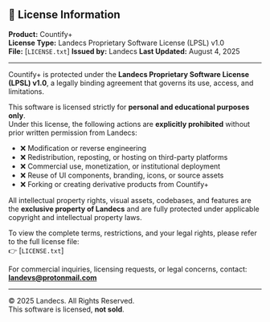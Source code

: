## 📄 License Information

**Product:** Countify+  
**License Type:** Landecs Proprietary Software License (LPSL) v1.0  
**File:** [`LICENSE.txt`]
**Issued by:** Landecs 
**Last Updated:** August 4, 2025

---

Countify+ is protected under the **Landecs Proprietary Software License (LPSL) v1.0**, a legally binding agreement that governs its use, access, and limitations.

This software is licensed strictly for **personal and educational purposes only**.  
Under this license, the following actions are **explicitly prohibited** without prior written permission from Landecs:

- ❌ Modification or reverse engineering  
- ❌ Redistribution, reposting, or hosting on third-party platforms  
- ❌ Commercial use, monetization, or institutional deployment  
- ❌ Reuse of UI components, branding, icons, or source assets  
- ❌ Forking or creating derivative products from Countify+

All intellectual property rights, visual assets, codebases, and features are the **exclusive property of Landecs** and are fully protected under applicable copyright and intellectual property laws.

To view the complete terms, restrictions, and your legal rights, please refer to the full license file:  
👉 [`LICENSE.txt`]

For commercial inquiries, licensing requests, or legal concerns, contact: **landevs@protonmail.com**

---

© 2025 Landecs. All Rights Reserved.  
This software is licensed, **not sold**.
